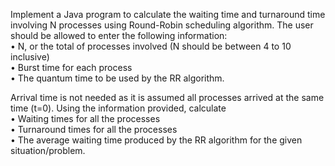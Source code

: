 Implement a Java program to calculate the waiting time and turnaround time involving N processes using Round-Robin scheduling algorithm. The user should be allowed to enter the following information: <br/>
•	N, or the total of processes involved (N should be between 4 to 10 inclusive)  <br/>
•	Burst time for each process  <br/>
•	The quantum time to be used by the RR algorithm.  <br/>

Arrival time is not needed as it is assumed all processes arrived at the same time (t=0). Using the information provided, calculate  <br/>
•	Waiting times for all the processes  <br/>
•	Turnaround times for all the processes  <br/>
•	The average waiting time produced by the RR algorithm for the given situation/problem.  <br/>

